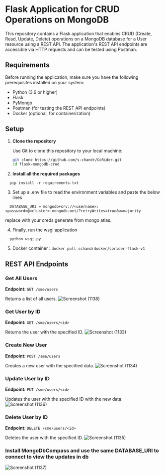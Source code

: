 # Flask Application for CRUD Operations on MongoDB

This repository contains a Flask application that enables CRUD (Create, Read, Update, Delete) operations on a MongoDB database for a User resource using a REST API. The application's REST API endpoints are accessible via HTTP requests and can be tested using Postman.

## Requirements

Before running the application, make sure you have the following prerequisites installed on your system:

- Python (3.6 or higher)
- Flask
- PyMongo
- Postman (for testing the REST API endpoints)
- Docker (optional, for containerization)

## Setup

1. **Clone the repository**

   Use Git to clone this repository to your local machine:

   ```bash
   git clone https://github.com/s-chandr/CoRider.git
   cd flask-mongodb-crud
    ```
2. **Install all the required packages**
```
  pip install -r requirements.txt
  ```
3. Set up a .env file to read the environment variables and paste the below lines
```
  DATABASE_URI = mongodb+srv://<username>:<password>@<cluster>.mongodb.net/?retryWrites=true&w=majority

```
replace with your creds generate from mongo atlas.

4. Finally, run the wsgi application
```
  python wsgi.py
```

5. Docker container :
```docker pull schandrdocker/corider-flask-v1```
## REST API Endpoints

### Get All Users

**Endpoint:** `GET /sme/users`

Returns a list of all users.
![Screenshot (1138)](https://github.com/s-chandr/CoRider/assets/71585216/25bf6889-b9c5-4d93-9b14-ff3c722360bc)


### Get User by ID

**Endpoint:** `GET /sme/users/<id>`

Returns the user with the specified ID.
![Screenshot (1133)](https://github.com/s-chandr/CoRider/assets/71585216/8846ce01-1174-49ad-abcc-365e9fc28d1c)


### Create New User

**Endpoint:** `POST /sme/users`

Creates a new user with the specified data.
![Screenshot (1134)](https://github.com/s-chandr/CoRider/assets/71585216/24f4d47c-c199-45a9-9545-62c8e0e5cce8)


### Update User by ID

**Endpoint:** `PUT /sme/users/<id>`

Updates the user with the specified ID with the new data.
![Screenshot (1136)](https://github.com/s-chandr/CoRider/assets/71585216/105d48b2-d2dc-4023-9989-d9cb2945fea9)


### Delete User by ID

**Endpoint:** `DELETE /sme/users/<id>`

Deletes the user with the specified ID.
![Screenshot (1135)](https://github.com/s-chandr/CoRider/assets/71585216/3e2a3857-efc6-4785-9f8b-7eb2115b7012)

### Install MongoDbCompass and use the same DATABASE_URI to connect to view the updates in db
![Screenshot (1137)](https://github.com/s-chandr/CoRider/assets/71585216/f5fac0b1-969e-42cf-bc5a-32a2820ba471)
